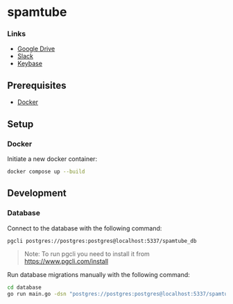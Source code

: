 # spamtube

### Links
- [Google Drive](https://drive.google.com/drive/folders/1x6eskGhW1XJcFSHURoiRQhkAj4kD99N0)
- [Slack](https://theboardgamesgroup.slack.com/archives/C03PF2S0PFG)
- [Keybase](https://keybase.io/team/spamtube)

## Prerequisites
- [Docker](https://docs.docker.com/get-docker)

## Setup

### Docker
Initiate a new docker container:

```bash
docker compose up --build
```

## Development

### Database
Connect to the database with the following command:
```bash
pgcli postgres://postgres:postgres@localhost:5337/spamtube_db
```

> Note: To run pgcli you need to install it from https://www.pgcli.com/install

Run database migrations manually with the following command:
```bash
cd database
go run main.go -dsn "postgres://postgres:postgres@localhost:5337/spamtube_db?sslmode=disable"
```
